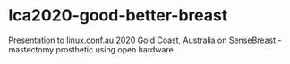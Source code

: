 # lca2020-good-better-breast
Presentation to linux.conf.au 2020 Gold Coast, Australia on SenseBreast - mastectomy prosthetic using open hardware 
